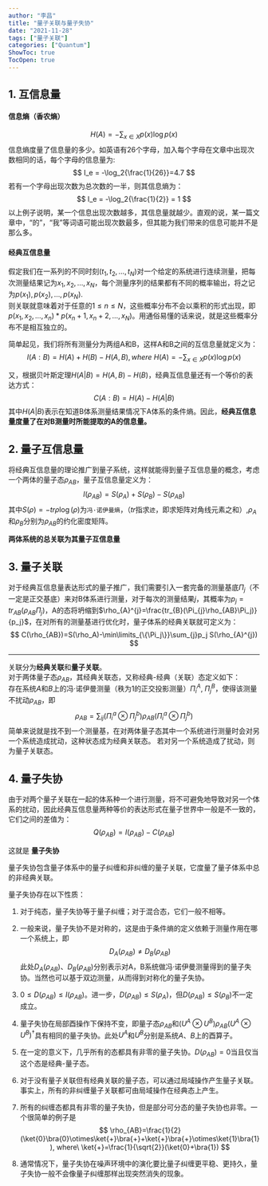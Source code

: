 ```yaml
---
author: "李昌"
title: "量子关联与量子失协"
date: "2021-11-28"
tags: ["量子关联"]
categories: ["Quantum"]
ShowToc: true
TocOpen: true
---
```


## 1. 互信息量
#### 信息熵（香农熵）
$$
H(A) = - \sum_{x\in X}p(x)\log p(x)
$$
信息熵度量了信息量的多少。如英语有26个字母，加入每个字母在文章中出现次数相同的话，每个字母的信息量为:
$$
I_e = -\log_2{\frac{1}{26}}=4.7
$$
若有一个字母出现次数为总次数的一半，则其信息熵为：
$$
I_e = -\log_2{\frac{1}{2}} = 1
$$
以上例子说明，某一个信息出现次数越多，其信息量就越少。直观的说，某一篇文章中，“的”，“我”等词语可能出现次数最多，但其能为我们带来的信息可能并不是那么多。

#### 经典互信息量
假定我们在一系列的不同时刻$(t_1, t_2, \dots, t_N)$对一个给定的系统进行连续测量，把每次测量结果记为$x_1, x_2,\dots, x_N$，每个测量序列的结果都有不同的概率输出，将之记为$p(x_1), p(x_2), \dots, p(x_N)$.  
则关联就意味着对于任意的$1\le n \le N$，这些概率分布不会以乘积的形式出现，即$p(x_1, x_2, \dots, x_n)*p(x_n+1, x_n+2, \dots, x_N)$。用通俗易懂的话来说，就是这些概率分布不是相互独立的。

简单起见，我们将所有测量分为两组A和B，这样A和B之间的互信息量就定义为：
$$
I(A:B) = H(A)+H(B) - H(A,B), where\ H(A) = - \sum_{x\in X}p(x)\log p(x)
$$

又，根据贝叶斯定理$H(A|B)=H(A,B)-H(B)$，经典互信息量还有一个等价的表达方式：
$$
C(A:B)=H(A)-H(A|B)
$$
其中$H(A|B)$表示在知道B体系测量结果情况下A体系的条件熵。因此，**经典互信息量度量了在对B测量时所能提取的A的信息量。**

## 2. 量子互信息量
将经典互信息量的理论推广到量子系统，这样就能得到量子互信息量的概念，考虑一个两体的量子态$\rho_{AB}$，量子互信息量定义为：
$$
I(\rho_{AB})=S(\rho_{A})+S(\rho_{B})-S(\rho_{AB})
$$
其中$S(\rho)=-tr\rho\log(\rho)$为`冯·诺伊曼熵`，（$tr$指求`迹`，即求矩阵对角线元素之和）,$\rho_A$和$\rho_B$分别为$\rho_{AB}$的约化密度矩阵。  

**两体系统的总关联为其量子互信息量**  

## 3. 量子关联
对于经典互信息量表达形式的量子推广，我们需要引入一套完备的测量基底${\Pi_j}$（不一定是正交基底）来对B体系进行测量，对于每次的测量结果$j$，其概率为$p_j=tr_{AB}(\rho_{AB}\Pi_j)$，A的态将坍缩到$\rho_{A}^{j}=\frac{tr_{B}(\Pi_{j}\rho_{AB}\Pi_j)}{p_j}$，在对所有的测量基进行优化时，量子体系的经典关联就可定义为：
$$
C(\rho_{AB})=S(\rho_A)-\min\limits_{\{\Pi_j\}}\sum_{j}p_j S(\rho_{A}^{j})
$$

---
关联分为**经典关联**和**量子关联**。  
对于两体量子态$\rho_{AB}$，其经典关联态，又称经典-经典（关联）态定义如下：  
存在系统$A$和$B$上的冯·诺伊曼测量（秩为1的正交投影测量）$\Pi_{i}^{A}$, $\Pi_{j}^{B}$，使得该测量不扰动$\rho_{AB}$，即
$$
\rho_{AB}=\sum_{ij}(\Pi_{i}^{a}\otimes\Pi_{j}^{b})\rho_{AB}(\Pi_{i}^{a}\otimes\Pi_{j}^{b})
$$
简单来说就是找不到一个测量基，在对两体量子态其中一个系统进行测量时会对另一个系统造成扰动，这种状态成为经典关联态。
若对另一个系统造成了扰动，则为量子关联态。

## 4. 量子失协
由于对两个量子关联在一起的体系种一个进行测量，将不可避免地导致对另一个体系的扰动，因此经典互信息量两种等价的表达形式在量子世界中一般是不一致的，它们之间的差值为：
$$
Q(\rho_{AB})=I(\rho_{AB})-C(\rho_{AB})
$$

这就是 **量子失协**  

量子失协包含量子体系中的量子纠缠和非纠缠的量子关联，它度量了量子体系中总的非经典关联。

量子失协存在以下性质：
1. 对于纯态，量子失协等于量子纠缠；对于混合态，它们一般不相等。

2. 一般来说，量子失协不是对称的，这是由于条件熵的定义依赖于测量作用在哪一个系统上，即
$$
D_A(\rho_{AB})\ne D_B(\rho_{AB})
$$
此处$D_A(\rho_{AB})$、$D_B(\rho_{AB})$分别表示对A，B系统做冯·诺伊曼测量得到的量子失协。当然也可以基于双边测量，从而得到对称化的量子失协。

3. $0\le D(\rho_{AB}) \le I(\rho_{AB})$。进一步，$D(\rho_{AB}) \le S(\rho_A)$，但$D(\rho_{AB}) \le S(\rho_B)$不一定成立。

4. 量子失协在局部酉操作下保持不变，即量子态$\rho_{AB}$和$(U^{A}\otimes U^{B})\rho_{AB}(U^{A}\otimes U^{B})^\dagger$具有相同的量子失协。此处$U^{A}$和$U^{B}$分别是系统$A$、$B$上的酉算子。

5. 在一定的意义下，几乎所有的态都具有非零的量子失协。$D(\rho_{AB})=0$当且仅当这个态是经典-量子态。

6. 对于没有量子关联但有经典关联的量子态，可以通过局域操作产生量子关联。事实上，所有的非纠缠量子关联都可由局域操作在经典态上产生。

7. 所有的纠缠态都具有非零的量子失协，但是部分可分态的量子失协也非零。一个很简单的例子是   
$$
\rho_{AB}=\frac{1}{2}(\ket{0}\bra{0}\otimes\ket{+}\bra{+}+\ket{+}\bra{+}\otimes\ket{1}\bra{1}), where\ \ket{+}=\frac{1}{\sqrt{2}}(\ket{0}+\bra{1})
$$

8. 通常情况下，量子失协在噪声环境中的演化要比量子纠缠更平稳、更持久，量子失协一般不会像量子纠缠那样出现突然消失的现象。

